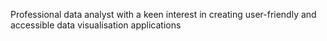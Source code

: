Professional data analyst with a keen interest in creating user-friendly and accessible data visualisation applications
